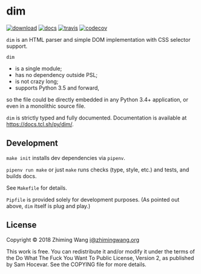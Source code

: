 # dim

[![download](https://img.shields.io/badge/download-dim.py-brightgreen.svg)](https://raw.githubusercontent.com/zmwangx/dim/master/dim.py)
[![docs](https://img.shields.io/badge/documentation-dev-brightgreen.svg)](https://docs.tcl.sh/py/dim/)
[![travis](https://travis-ci.org/zmwangx/dim.svg?branch=master)](https://travis-ci.org/zmwangx/dim/)
[![codecov](https://codecov.io/gh/zmwangx/dim/branch/master/graph/badge.svg)](https://codecov.io/gh/zmwangx/dim)

`dim` is an HTML parser and simple DOM implementation with CSS selector support.

`dim`

- is a single module;
- has no dependency outside PSL;
- is not crazy long;
- supports Python 3.5 and forward,

so the file could be directly embedded in any Python 3.4+ application, or even in a monolithic source file.

`dim` is strictly typed and fully documented. Documentation is available at <https://docs.tcl.sh/py/dim/>.

## Development

`make init` installs dev dependencies via `pipenv`.

`pipenv run make` or just `make` runs checks (type, style, etc.) and tests, and builds docs.

See `Makefile` for details.

`Pipfile` is provided solely for development purposes. (As pointed out above, `dim` itself is plug and play.)

## License

Copyright © 2018 Zhiming Wang <i@zhimingwang.org>

This work is free. You can redistribute it and/or modify it under the
terms of the Do What The Fuck You Want To Public License, Version 2,
as published by Sam Hocevar. See the COPYING file for more details.
